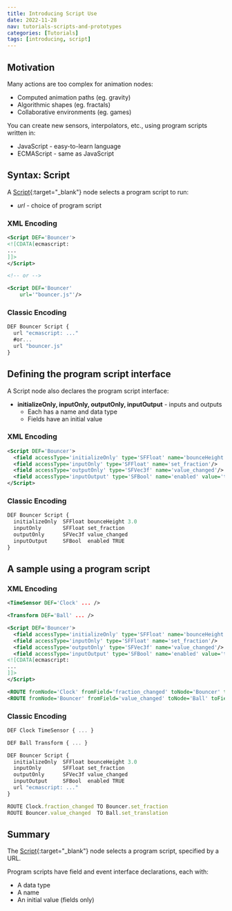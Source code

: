 ```yaml
---
title: Introducing Script Use
date: 2022-11-28
nav: tutorials-scripts-and-prototypes
categories: [Tutorials]
tags: [introducing, script]
---
```

## Motivation

Many actions are too complex for animation nodes:

- Computed animation paths (eg. gravity)
- Algorithmic shapes (eg. fractals)
- Collaborative environments (eg. games)

You can create new sensors, interpolators, etc., using program scripts written in:

- JavaScript - easy-to-learn language
- ECMAScript - same as JavaScript

## Syntax: Script

A [Script](https://www.web3d.org/documents/specifications/19775-1/V4.0/Part01/components/scripting.html#Script){:target="_blank"} node selects a program script to run:

- *url* - choice of program script

### XML Encoding

```xml
<Script DEF='Bouncer'>
<![CDATA[ecmascript:
...
]]>
</Script>

<!-- or -->

<Script DEF='Bouncer'
    url='"bouncer.js"'/>
```

### Classic Encoding

```js
DEF Bouncer Script {
  url "ecmascript: ..."
  #or...
  url "bouncer.js"
}
```

## Defining the program script interface

A Script node also declares the program script interface:

- **initializeOnly, inputOnly, outputOnly, inputOutput** - inputs and outputs
  - Each has a name and data type
  - Fields have an initial value

### XML Encoding

```xml
<Script DEF='Bouncer'>
  <field accessType='initializeOnly' type='SFFloat' name='bounceHeight' value='3'/>
  <field accessType='inputOnly' type='SFFloat' name='set_fraction'/>
  <field accessType='outputOnly' type='SFVec3f' name='value_changed'/>
  <field accessType='inputOutput' type='SFBool' name='enabled' value='true'/>
</Script>
```

### Classic Encoding

```js
DEF Bouncer Script {
  initializeOnly  SFFloat bounceHeight 3.0
  inputOnly       SFFloat set_fraction
  outputOnly      SFVec3f value_changed
  inputOutput     SFBool  enabled TRUE
}
```

## A sample using a program script

### XML Encoding

```xml
<TimeSensor DEF='Clock' ... />

<Transform DEF='Ball' ... />

<Script DEF='Bouncer'>
  <field accessType='initializeOnly' type='SFFloat' name='bounceHeight' value='3'/>
  <field accessType='inputOnly' type='SFFloat' name='set_fraction'/>
  <field accessType='outputOnly' type='SFVec3f' name='value_changed'/>
  <field accessType='inputOutput' type='SFBool' name='enabled' value='true'/>
<![CDATA[ecmascript:
...
]]>
</Script>

<ROUTE fromNode='Clock' fromField='fraction_changed' toNode='Bouncer' toField='set_fraction'/>
<ROUTE fromNode='Bouncer' fromField='value_changed' toNode='Ball' toField='set_translation'/>
```

### Classic Encoding

```js
DEF Clock TimeSensor { ... }

DEF Ball Transform { ... }

DEF Bouncer Script {
  initializeOnly  SFFloat bounceHeight 3.0
  inputOnly       SFFloat set_fraction
  outputOnly      SFVec3f value_changed
  inputOutput     SFBool  enabled TRUE
  url "ecmascript: ..."
}

ROUTE Clock.fraction_changed TO Bouncer.set_fraction
ROUTE Bouncer.value_changed  TO Ball.set_translation
```

## Summary

The [Script](https://www.web3d.org/documents/specifications/19775-1/V4.0/Part01/components/scripting.html#Script){:target="_blank"} node selects a program script, specified by a URL.

Program scripts have field and event interface declarations, each with:

- A data type
- A name
- An initial value (fields only)
